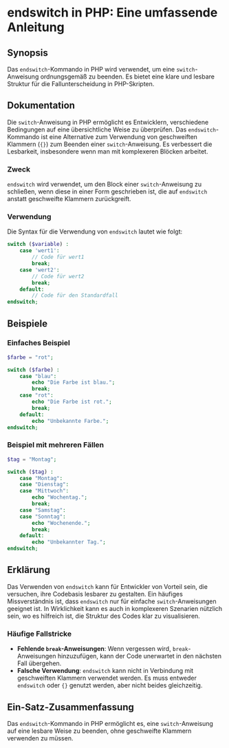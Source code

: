 <!--
Meta Description: # endswitch in PHP: Eine umfassende Anleitung ## Synopsis Das `endswitch`-Kommando in PHP wird verwendet, um eine `switch`-Anweisung ordnungsgemäß zu ...
Meta Keywords: endswitch, die, switch, case, php
-->

# endswitch in PHP: Eine umfassende Anleitung

## Synopsis
Das `endswitch`-Kommando in PHP wird verwendet, um eine `switch`-Anweisung ordnungsgemäß zu beenden. Es bietet eine klare und lesbare Struktur für die Fallunterscheidung in PHP-Skripten.

## Dokumentation
Die `switch`-Anweisung in PHP ermöglicht es Entwicklern, verschiedene Bedingungen auf eine übersichtliche Weise zu überprüfen. Das `endswitch`-Kommando ist eine Alternative zum Verwendung von geschweiften Klammern (`{}`) zum Beenden einer `switch`-Anweisung. Es verbessert die Lesbarkeit, insbesondere wenn man mit komplexeren Blöcken arbeitet.

### Zweck
`endswitch` wird verwendet, um den Block einer `switch`-Anweisung zu schließen, wenn diese in einer Form geschrieben ist, die auf `endswitch` anstatt geschweifte Klammern zurückgreift.

### Verwendung
Die Syntax für die Verwendung von `endswitch` lautet wie folgt:

```php
switch ($variable) :
    case 'wert1':
        // Code für wert1
        break;
    case 'wert2':
        // Code für wert2
        break;
    default:
        // Code für den Standardfall
endswitch;
```

## Beispiele

### Einfaches Beispiel
```php
$farbe = "rot";

switch ($farbe) :
    case "blau":
        echo "Die Farbe ist blau.";
        break;
    case "rot":
        echo "Die Farbe ist rot.";
        break;
    default:
        echo "Unbekannte Farbe.";
endswitch;
```

### Beispiel mit mehreren Fällen
```php
$tag = "Montag";

switch ($tag) :
    case "Montag":
    case "Dienstag":
    case "Mittwoch":
        echo "Wochentag.";
        break;
    case "Samstag":
    case "Sonntag":
        echo "Wochenende.";
        break;
    default:
        echo "Unbekannter Tag.";
endswitch;
```

## Erklärung
Das Verwenden von `endswitch` kann für Entwickler von Vorteil sein, die versuchen, ihre Codebasis lesbarer zu gestalten. Ein häufiges Missverständnis ist, dass `endswitch` nur für einfache `switch`-Anweisungen geeignet ist. In Wirklichkeit kann es auch in komplexeren Szenarien nützlich sein, wo es hilfreich ist, die Struktur des Codes klar zu visualisieren.

### Häufige Fallstricke
- **Fehlende `break`-Anweisungen**: Wenn vergessen wird, `break`-Anweisungen hinzuzufügen, kann der Code unerwartet in den nächsten Fall übergehen.
- **Falsche Verwendung**: `endswitch` kann nicht in Verbindung mit geschweiften Klammern verwendet werden. Es muss entweder `endswitch` oder `{}` genutzt werden, aber nicht beides gleichzeitig.

## Ein-Satz-Zusammenfassung
Das `endswitch`-Kommando in PHP ermöglicht es, eine `switch`-Anweisung auf eine lesbare Weise zu beenden, ohne geschweifte Klammern verwenden zu müssen.